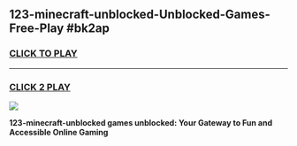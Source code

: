 
## 123-minecraft-unblocked-Unblocked-Games-Free-Play #bk2ap
<h3>
<a href="https://us.freeplayer.one?title=123-minecraft-unblocked&ref=9M">CLICK TO PLAY</a></h3>
<hr>

<h3>
<a href="https://us.freeplayer.one?title=123-minecraft-unblocked&ref=9M">CLICK 2 PLAY</a>
  
</h3>

<a href="https://us.freeplayer.one?title=123-minecraft-unblocked&ref=9M"><img src="https://clearcache.store/games.png"></a>


**123-minecraft-unblocked games unblocked: Your Gateway to Fun and Accessible Online Gaming**
